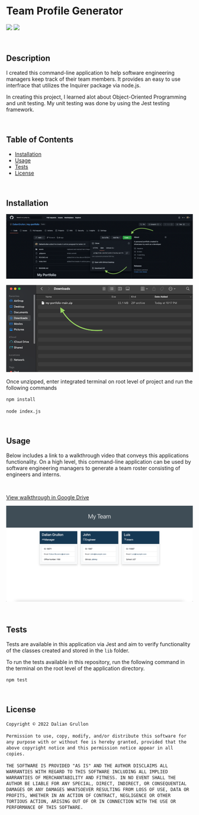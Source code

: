 # Team Profile Generator
![](https://img.shields.io/github/last-commit/daliangrullon/team-profile-generator?style=flat-square)
![](https://img.shields.io/github/languages/top/DalianGrullon/team-profile-generator?style=flat-square)

<br>

## Description

I created this command-line application to help software engineering managers keep track of their team members. It provides an easy to use interfrace that utilizes the Inquirer package via node.js.

In creating this project, I learned alot about Object-Oriented Programming and unit testing. My unit testing was done by using the Jest testing framework.

<br>

## Table of Contents

- [Installation](#installation)
- [Usage](#usage)
- [Tests](#tests)
- [License](#license)

<br>

## Installation

![](./public/images/installation-1.png)

![](./public/images/installation-2.png)

Once unzipped, enter integrated terminal on root level of project and run the following commands

```
npm install

node index.js
```

<br>

## Usage
Below includes a link to a walkthrough video that conveys this applications functionality. On a high level, this command-line application can be used by software engineering managers to generate a team roster consisting of engineers and interns.

<br>

[View walkthrough in Google Drive](https://drive.google.com/file/d/1loCuMdYb4HJUUroaf_fAy1FRoEZ876yp/view?usp=sharing)

![](./public/images/team-profile-generator.png)

<br>

## Tests

Tests are available in this application via Jest and aim to verify functionality of the classes created and stored in the `lib` folder.

To run the tests available in this repository, run the following command in the terminal on the root level of the application directory.

```
npm test
```

<br>

## License

    Copyright © 2022 Dalian Grullon

    Permission to use, copy, modify, and/or distribute this software for any purpose with or without fee is hereby granted, provided that the above copyright notice and this permission notice appear in all copies.

    THE SOFTWARE IS PROVIDED "AS IS" AND THE AUTHOR DISCLAIMS ALL WARRANTIES WITH REGARD TO THIS SOFTWARE INCLUDING ALL IMPLIED WARRANTIES OF MERCHANTABILITY AND FITNESS. IN NO EVENT SHALL THE AUTHOR BE LIABLE FOR ANY SPECIAL, DIRECT, INDIRECT, OR CONSEQUENTIAL DAMAGES OR ANY DAMAGES WHATSOEVER RESULTING FROM LOSS OF USE, DATA OR PROFITS, WHETHER IN AN ACTION OF CONTRACT, NEGLIGENCE OR OTHER TORTIOUS ACTION, ARISING OUT OF OR IN CONNECTION WITH THE USE OR PERFORMANCE OF THIS SOFTWARE.